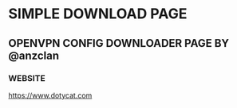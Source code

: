 # SIMPLE DOWNLOAD PAGE 
## OPENVPN CONFIG DOWNLOADER PAGE BY @anzclan

### WEBSITE
https://www.dotycat.com

